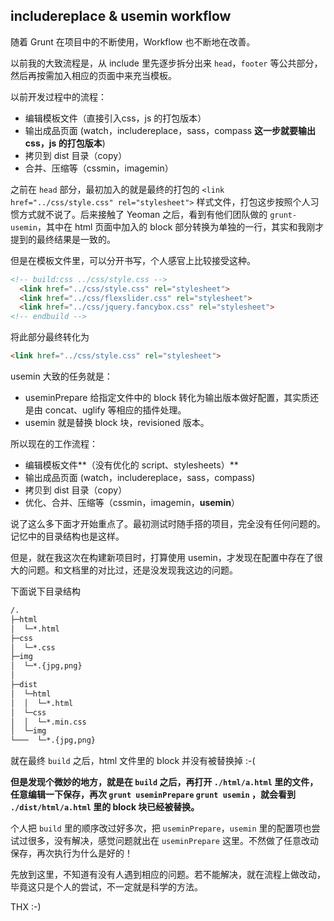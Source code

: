 includereplace & usemin workflow
---------------
随着 Grunt 在项目中的不断使用，Workflow 也不断地在改善。

以前我的大致流程是，从 include 里先逐步拆分出来 `head`，`footer` 等公共部分，然后再按需加入相应的页面中来充当模板。

以前开发过程中的流程：
* 编辑模板文件（直接引入css，js 的打包版本）
* 输出成品页面 (watch，includereplace，sass，compass **这一步就要输出 css，js 的打包版本**)
* 拷贝到 dist 目录（copy）
* 合并、压缩等（cssmin，imagemin）

之前在 `head` 部分，最初加入的就是最终的打包的 `<link href="../css/style.css" rel="stylesheet">` 样式文件，打包这步按照个人习惯方式就不说了。后来接触了 Yeoman 之后，看到有他们团队做的 `grunt-usemin`，其中在 html 页面中加入的 block 部分转换为单独的一行，其实和我刚才提到的最终结果是一致的。

但是在模板文件里，可以分开书写，个人感官上比较接受这种。

```html
<!-- build:css ../css/style.css -->
  <link href="../css/style.css" rel="stylesheet">
  <link href="../css/flexslider.css" rel="stylesheet">
  <link href="../css/jquery.fancybox.css" rel="stylesheet">
<!-- endbuild -->
```

将此部分最终转化为

```html
<link href="../css/style.css" rel="stylesheet">
```

usemin 大致的任务就是：
* useminPrepare 给指定文件中的 block 转化为输出版本做好配置，其实质还是由 concat、uglify 等相应的插件处理。
* usemin 就是替换 block 块，revisioned 版本。

所以现在的工作流程：
* 编辑模板文件**（没有优化的 script、stylesheets）**
* 输出成品页面 (watch，includereplace，sass，compass)
* 拷贝到 dist 目录（copy）
* 优化、合并、压缩等（cssmin，imagemin，**usemin**）

说了这么多下面才开始重点了。最初测试时随手搭的项目，完全没有任何问题的。记忆中的目录结构也是这样。

但是，就在我这次在构建新项目时，打算使用 usemin，才发现在配置中存在了很大的问题。和文档里的对比过，还是没发现我这边的问题。

下面说下目录结构

```html
/.
├─html
│  └─*.html
├─css
│  └─*.css
├─img
│  └─*.{jpg,png}
│
├─dist
│  └─html
│  │  └─*.html
│  └─css
│  │  └─*.min.css
│  └─img
└───  └─*.{jpg,png}
```

就在最终 `build` 之后，html 文件里的 block 并没有被替换掉 :-(

**但是发现个微妙的地方，就是在 `build` 之后，再打开 `./html/a.html` 里的文件，任意编辑一下保存，再次 `grunt useminPrepare` `grunt usemin` ，就会看到 `./dist/html/a.html` 里的 block 块已经被替换。**

个人把 `build` 里的顺序改过好多次，把 `useminPrepare`，`usemin` 里的配置项也尝试过很多，没有解决，感觉问题就出在 `useminPrepare` 这里。不然做了任意改动保存，再次执行为什么是好的！

先放到这里，不知道有没有人遇到相应的问题。若不能解决，就在流程上做改动，毕竟这只是个人的尝试，不一定就是科学的方法。

THX :-)
